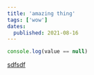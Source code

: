 ```yaml
---
title: 'amazing thing'
tags: ['wow']
dates:
  published: 2021-08-16
---
```


```js
console.log(value == null)
```

[sdfsdf](/checking-for-the-absence-of-a-value-in-javascript)
